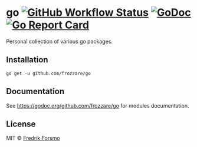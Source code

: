 # go [![GitHub Workflow Status](https://img.shields.io/github/workflow/status/frozzare/go/test)](https://github.com/frozzare/go/actions) [![GoDoc](https://godoc.org/github.com/frozzare/go?status.svg)](https://godoc.org/github.com/frozzare/go)  [![Go Report Card](https://goreportcard.com/badge/github.com/frozzare/go)](https://goreportcard.com/report/github.com/frozzare/go)

Personal collection of various go packages.

## Installation

```
go get -u github.com/frozzare/go
```

## Documentation

See https://godoc.org/github.com/frozzare/go for modules documentation.

## License

MIT © [Fredrik Forsmo](https://github.com/frozzare)